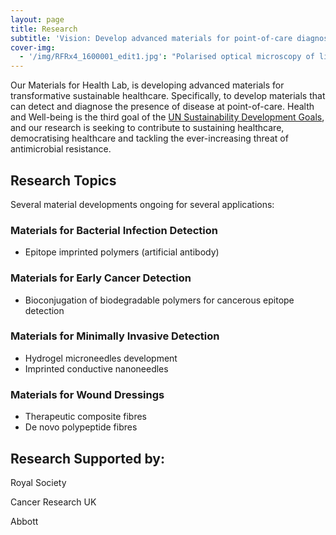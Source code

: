 ```yaml
---
layout: page
title: Research
subtitle: 'Vision: Develop advanced materials for point-of-care diagnostics for transformative healthcare technologies'
cover-img:
  - '/img/RFRx4_1600001_edit1.jpg': "Polarised optical microscopy of liquid crystalline polypeptides"
---
```


Our Materials for Health Lab, is developing advanced materials for transformative sustainable healthcare. 
Specifically, to develop materials that can detect and diagnose the presence of disease at point-of-care. 
Health and Well-being is the third goal of the [UN Sustainability Development Goals](https://sustainabledevelopment.un.org/sdg3), and our research is 
seeking to contribute to sustaining healthcare, democratising healthcare and tackling the ever-increasing threat of antimicrobial resistance.


## Research Topics
Several material developments ongoing for several applications:

### Materials for Bacterial Infection Detection
- Epitope imprinted polymers (artificial antibody)

### Materials for Early Cancer Detection
-	Bioconjugation of biodegradable polymers for cancerous epitope detection

### Materials for Minimally Invasive Detection
-	Hydrogel microneedles development
-	Imprinted conductive nanoneedles

### Materials for Wound Dressings
-	Therapeutic composite fibres
-	De novo polypeptide fibres 

## Research Supported by:

Royal Society

Cancer Research UK

Abbott
